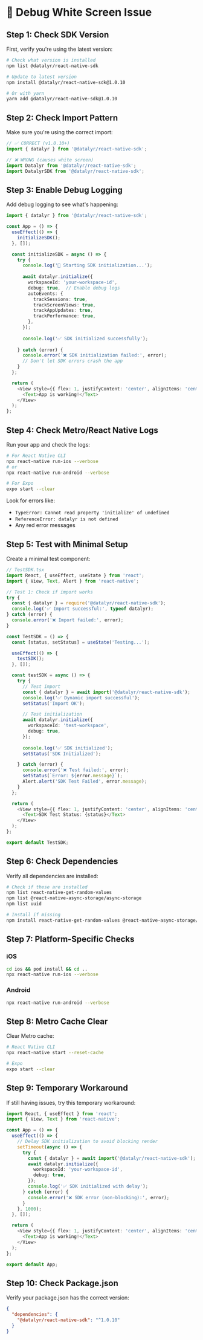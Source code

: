 # 🐛 Debug White Screen Issue

## Step 1: Check SDK Version

First, verify you're using the latest version:

```bash
# Check what version is installed
npm list @datalyr/react-native-sdk

# Update to latest version
npm install @datalyr/react-native-sdk@1.0.10

# Or with yarn
yarn add @datalyr/react-native-sdk@1.0.10
```

## Step 2: Check Import Pattern

Make sure you're using the correct import:

```typescript
// ✅ CORRECT (v1.0.10+)
import { datalyr } from '@datalyr/react-native-sdk';

// ❌ WRONG (causes white screen)
import Datalyr from '@datalyr/react-native-sdk';
import DatalyrSDK from '@datalyr/react-native-sdk';
```

## Step 3: Enable Debug Logging

Add debug logging to see what's happening:

```typescript
import { datalyr } from '@datalyr/react-native-sdk';

const App = () => {
  useEffect(() => {
    initializeSDK();
  }, []);

  const initializeSDK = async () => {
    try {
      console.log('🚀 Starting SDK initialization...');
      
      await datalyr.initialize({
        workspaceId: 'your-workspace-id',
        debug: true,  // Enable debug logs
        autoEvents: {
          trackSessions: true,
          trackScreenViews: true,
          trackAppUpdates: true,
          trackPerformance: true,
        },
      });
      
      console.log('✅ SDK initialized successfully');
      
    } catch (error) {
      console.error('❌ SDK initialization failed:', error);
      // Don't let SDK errors crash the app
    }
  };

  return (
    <View style={{ flex: 1, justifyContent: 'center', alignItems: 'center' }}>
      <Text>App is working!</Text>
    </View>
  );
};
```

## Step 4: Check Metro/React Native Logs

Run your app and check the logs:

```bash
# For React Native CLI
npx react-native run-ios --verbose
# or
npx react-native run-android --verbose

# For Expo
expo start --clear
```

Look for errors like:
- `TypeError: Cannot read property 'initialize' of undefined`
- `ReferenceError: datalyr is not defined`
- Any red error messages

## Step 5: Test with Minimal Setup

Create a minimal test component:

```typescript
// TestSDK.tsx
import React, { useEffect, useState } from 'react';
import { View, Text, Alert } from 'react-native';

// Test 1: Check if import works
try {
  const { datalyr } = require('@datalyr/react-native-sdk');
  console.log('✅ Import successful:', typeof datalyr);
} catch (error) {
  console.error('❌ Import failed:', error);
}

const TestSDK = () => {
  const [status, setStatus] = useState('Testing...');

  useEffect(() => {
    testSDK();
  }, []);

  const testSDK = async () => {
    try {
      // Test import
      const { datalyr } = await import('@datalyr/react-native-sdk');
      console.log('✅ Dynamic import successful');
      setStatus('Import OK');

      // Test initialization
      await datalyr.initialize({
        workspaceId: 'test-workspace',
        debug: true,
      });
      
      console.log('✅ SDK initialized');
      setStatus('SDK Initialized');

    } catch (error) {
      console.error('❌ Test failed:', error);
      setStatus(`Error: ${error.message}`);
      Alert.alert('SDK Test Failed', error.message);
    }
  };

  return (
    <View style={{ flex: 1, justifyContent: 'center', alignItems: 'center' }}>
      <Text>SDK Test Status: {status}</Text>
    </View>
  );
};

export default TestSDK;
```

## Step 6: Check Dependencies

Verify all dependencies are installed:

```bash
# Check if these are installed
npm list react-native-get-random-values
npm list @react-native-async-storage/async-storage
npm list uuid

# Install if missing
npm install react-native-get-random-values @react-native-async-storage/async-storage uuid
```

## Step 7: Platform-Specific Checks

### iOS
```bash
cd ios && pod install && cd ..
npx react-native run-ios --verbose
```

### Android
```bash
npx react-native run-android --verbose
```

## Step 8: Metro Cache Clear

Clear Metro cache:

```bash
# React Native CLI
npx react-native start --reset-cache

# Expo
expo start --clear
```

## Step 9: Temporary Workaround

If still having issues, try this temporary workaround:

```typescript
import React, { useEffect } from 'react';
import { View, Text } from 'react-native';

const App = () => {
  useEffect(() => {
    // Delay SDK initialization to avoid blocking render
    setTimeout(async () => {
      try {
        const { datalyr } = await import('@datalyr/react-native-sdk');
        await datalyr.initialize({
          workspaceId: 'your-workspace-id',
          debug: true,
        });
        console.log('✅ SDK initialized with delay');
      } catch (error) {
        console.error('❌ SDK error (non-blocking):', error);
      }
    }, 1000);
  }, []);

  return (
    <View style={{ flex: 1, justifyContent: 'center', alignItems: 'center' }}>
      <Text>App is working!</Text>
    </View>
  );
};

export default App;
```

## Step 10: Check Package.json

Verify your package.json has the correct version:

```json
{
  "dependencies": {
    "@datalyr/react-native-sdk": "^1.0.10"
  }
}
``` 